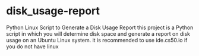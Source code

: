 # disk_usage-report
Python Linux Script to Generate a Disk Usage Report
this project is a Python script in which you will determine disk space and generate a report on disk usage on an Ubuntu Linux system.
it is recommended to use ide.cs50.io if you do not have linux

